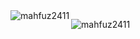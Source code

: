 <img align="left" src="https://github-readme-stats.vercel.app/api/top-langs?username=developerHub01&show_icons=true&locale=en&layout=compact" alt="mahfuz2411" />


<p><img align="left" src="https://github-readme-stats.vercel.app/api/top-langs?username=developerHub01&show_icons=true&locale=en&layout=compact" alt="mahfuz2411" /></p>

